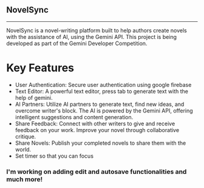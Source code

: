 ## NovelSync

---

NovelSync is a novel-writing platform built to help authors create novels with the assistance of AI, using the Gemini API. This project is being developed as part of the Gemini Developer Competition.

# Key Features

- User Authentication: Secure user authentication using google firebase
- Text Editor: A powerful text editor, press tab to generate text with the help of gemini.
- AI Partners: Utilize AI partners to generate text, find new ideas, and overcome writer's block. The AI is powered by the Gemini API, offering intelligent suggestions and content generation.
- Share Feedback: Connect with other writers to give and receive feedback on your work. Improve your novel through collaborative critique.
- Share Novels: Publish your completed novels to share them with the world.
- Set timer so that you can focus

### I'm working on adding edit and autosave functionalities and much more!
